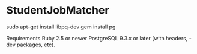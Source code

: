 # StudentJobMatcher

sudo apt-get install libpq-dev
gem install pg

Requirements
Ruby 2.5 or newer
PostgreSQL 9.3.x or later (with headers, -dev packages, etc).